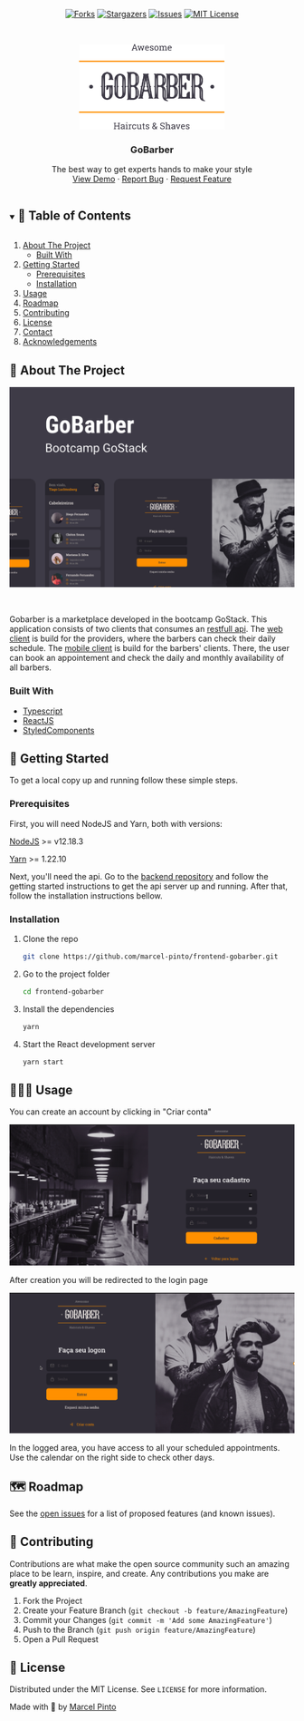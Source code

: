 <div align="center">

[![Forks][forks-shield]][forks-url]
[![Stargazers][stars-shield]][stars-url]
[![Issues][issues-shield]][issues-url]
[![MIT License][license-shield]][license-url]

</div>
<!-- PROJECT LOGO -->
<br />
<p align="center">
  <a href="https://github.com/marcel-pinto/frontend-gobarber">
    <img src="./.github/logo.svg" alt="Logo"height="150">
  </a>

  <h3 align="center">GoBarber</h3>

  <p align="center">
    The best way to get experts hands to make your style
    <br />
    <a href="https://github.com/marcel-pinto/frontend-gobarber">View Demo</a>
    ·
    <a href="https://github.com/marcel-pinto/frontend-gobarber/issues">Report Bug</a>
    ·
    <a href="https://github.com/marcel-pinto/frontend-gobarber/issues">Request Feature</a>
  </p>
</p>

<!-- TABLE OF CONTENTS -->
<details open="open">
  <summary><h2 style="display: inline-block"> 📌 Table of Contents</h2></summary>
  <ol>
    <li>
      <a href="#about-the-project">About The Project</a>
      <ul>
        <li><a href="#built-with">Built With</a></li>
      </ul>
    </li>
    <li>
      <a href="#getting-started">Getting Started</a>
      <ul>
        <li><a href="#prerequisites">Prerequisites</a></li>
        <li><a href="#installation">Installation</a></li>
      </ul>
    </li>
    <li><a href="#usage">Usage</a></li>
    <li><a href="#roadmap">Roadmap</a></li>
    <li><a href="#contributing">Contributing</a></li>
    <li><a href="#license">License</a></li>
    <li><a href="#contact">Contact</a></li>
    <li><a href="#acknowledgements">Acknowledgements</a></li>
  </ol>
</details>

<!-- ABOUT THE PROJECT -->

## 📝 About The Project

[![GoBarber cover][gobarber-cover]](https://github.com/marcel-pinto/frontend-gobarber)

<br />

Gobarber is a marketplace developed in the bootcamp GoStack. This application consists of two clients that consumes an [restfull api](https://github.com/marcel-pinto/backend-go-barber). The [web client](https://github.com/marcel-pinto/frontend-gobarber) is build for the providers, where the barbers can check their daily schedule. The [mobile client](https://github.com/marcel-pinto/mobile-go-barber) is build for the barbers' clients. There, the user can book an appointement and check the daily and monthly availability of all barbers.

### Built With

- [Typescript](https://www.typescriptlang.org/)
- [ReactJS](https://reactjs.org/)
- [StyledComponents](https://styled-components.com/)

<!-- GETTING STARTED -->

## 🏃 Getting Started

To get a local copy up and running follow these simple steps.

### Prerequisites

First, you will need NodeJS and Yarn, both with versions:

[NodeJS](https://nodejs.org/en/) >= v12.18.3

[Yarn](https://classic.yarnpkg.com/en/docs/install/#debian-stable) >= 1.22.10

Next, you'll need the api. Go to the [backend repository](https://github.com/marcel-pinto/backend-go-barber) and follow the getting started instructions to get the api server up and running. After that, follow the installation instructions bellow.

### Installation

1.  Clone the repo
    ```sh
    git clone https://github.com/marcel-pinto/frontend-gobarber.git
    ```
2.  Go to the project folder
    ```sh
    cd frontend-gobarber
    ```
3.  Install the dependencies

    ```sh
    yarn
    ```

4.  Start the React development server

    ```sh
    yarn start
    ```

    <!-- USAGE EXAMPLES -->

## 👨🏻‍💻 Usage

You can create an account by clicking in "Criar conta"
<br />

[![Create user screenshot][create-user-screenshot]](https://github.com/marcel-pinto/frontend-gobarber)

After creation you will be redirected to the login page
<br />

[![Login screenshot][login-screenshot]](https://github.com/marcel-pinto/frontend-gobarber)

In the logged area, you have access to all your scheduled appointments. Use the calendar on the right side to check other days.

<!-- ROADMAP -->

## 🗺 Roadmap

See the [open issues](https://github.com/marcel-pinto/frontend-gobarber/issues) for a list of proposed features (and known issues).

<!-- CONTRIBUTING -->

## 🤝 Contributing

Contributions are what make the open source community such an amazing place to be learn, inspire, and create. Any contributions you make are **greatly appreciated**.

1. Fork the Project
2. Create your Feature Branch (`git checkout -b feature/AmazingFeature`)
3. Commit your Changes (`git commit -m 'Add some AmazingFeature'`)
4. Push to the Branch (`git push origin feature/AmazingFeature`)
5. Open a Pull Request

<!-- LICENSE -->

## 📓 License

Distributed under the MIT License. See `LICENSE` for more information.

<!-- CONTACT -->

Made with 🧡 by [Marcel Pinto](https://github.com/marcel-pinto)

<!-- MARKDOWN LINKS & IMAGES -->
<!-- https://www.markdownguide.org/basic-syntax/#reference-style-links -->

[gobarber-cover]: ./.github/cover.png
[login-screenshot]: ./.github/login.gif
[create-user-screenshot]: ./.github/create-account.gif
[forks-shield]: https://img.shields.io/github/forks/marcel-pinto/frontend-gobarber?color=%23ff9000&style=for-the-badge
[forks-url]: https://github.com/marcel-pinto/frontend-gobarber/network/members
[stars-shield]: https://img.shields.io/github/stars/marcel-pinto/frontend-gobarber?color=%23ff9000&style=for-the-badge
[stars-url]: https://github.com/marcel-pinto/frontend-gobarber/stargazers
[issues-shield]: https://img.shields.io/github/issues/marcel-pinto/frontend-gobarber?color=%23ff9000&style=for-the-badge
[issues-url]: https://github.com/marcel-pinto/frontend-gobarber/issues
[license-shield]: https://img.shields.io/github/license/marcel-pinto/frontend-gobarber?color=%23ff9000&style=for-the-badge
[license-url]: https://github.com/marcel-pinto/frontend-gobarber/blob/master/LICENSE.txt
